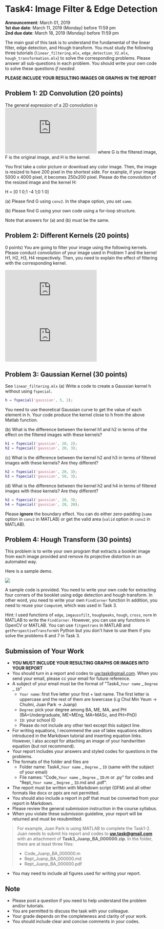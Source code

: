 # Task4: Image Filter & Edge Detection

**Announcement**: March 01, 2019  
**1st due date**: March 11, 2019 (Monday) before 11:59 pm  
**2nd due date**: March 18, 2019 (Monday) before 11:59 pm  

The main goal of this task is to understand the fundamental of the linear filter, edge detection, and Hough transform. You must study the following three tutorials (`linear_filtering.mlx`, `edge_detection_V2.mlx`, `hough_transformation.mlx`) to solve the corresponding problems. Please answer all sub-questions in each problem. You should write your own code to solve these questions *if needed*. 

**PLEASE INCLUDE YOUR RESULTING IMAGES OR GRAPHS IN THE REPORT**

## Problem 1: 2D Convolution (20 points)

The general expression of a 2D convolution is 
![](https://latex.codecogs.com/gif.latex?G%5Bi%2Cj%5D%3D%5Csum_%7Bu%3D-k%7D%5E%7Bk%7D%20%5Csum_%7Bv%3D-k%7D%5E%7Bk%7D%20H%5Bu%2Cv%5D%20F%5Bi-u%2C%20j-v%5D)
where G is the filtered image, F is the original image, and H is the kernel.  

You first take a color picture or download any color image. Then, the image is resized to have 200 pixel in the shortest side. For example, if your image 5000 x 4000 pixel, it becomes 250x200 pixel. Please do the convolution of the resized image and the kernel H:

H = [0 1 0;1 -4 1;0 1 0]

(a) Please find G using `conv2`. In the shape option, you set `same`. 

(b) Please find G using your own code using a for-loop structure.

Note that answers for (a) and (b) must be the same. 


## Problem 2: Different Kernels (20 points)
0 points)
You are going to filter your image using the following kernels. Please conduct convolution of your image used in Problem 1 and the kernel H1, H2, H3, H4 respectively. Then, you need to explain the effect of filtering with the corresponding kernel. 

![](https://latex.codecogs.com/gif.latex?H_1%20%3D%20%5Cfrac%7B1%7D%7B9%7D%5Cbegin%7Bbmatrix%7D%201%20%26%201%20%26%201%5C%5C%201%20%26%201%20%26%201%5C%5C%201%20%26%201%20%26%201%20%5Cend%7Bbmatrix%7D%2C%5C%2C%5C%2C%20H_2%20%3D%20%5Cbegin%7Bbmatrix%7D%200%20%26%201%20%26%200%5C%5C%201%20%26%20-4%20%26%201%5C%5C%200%20%26%201%20%26%200%20%5Cend%7Bbmatrix%7D%20%2C%20%5C%2C%5C%2C%20H_3%20%3D%20%5Cbegin%7Bbmatrix%7D%20-0.55%20%26%20-0.55%20%26%20-0.55%5C%5C%20-0.55%20%26%205.40%20%26%20-0.55%5C%5C%20-0.55%20%26%20-0.55%20%26%20-0.55%20%5Cend%7Bbmatrix%7D%20%2C)
</br>
![](https://latex.codecogs.com/gif.latex?H_4%20%3D%20%5Cbegin%7Bbmatrix%7D%200.0030%20%26%200.0133%20%26%200.0219%20%26%200.0133%20%26%200.0030%20%5C%5C%200.0133%20%26%200.0596%20%26%200.0983%20%26%200.0596%20%26%200.0133%20%5C%5C%200.0219%20%26%200.0983%20%26%200.1621%20%26%200.0983%20%26%200.0219%20%5C%5C%200.0133%20%26%200.0596%20%26%200.0983%20%26%200.0596%20%26%200.0133%20%5C%5C%200.0030%20%26%200.0133%20%26%200.0219%20%26%200.0133%20%26%200.0030%20%5Cend%7Bbmatrix%7D)

## Problem 3: Gaussian Kernel (30 points)
See `linear_filtering.mlx`
(a) Write a code to create a Gaussian kernel h without using `fspecial`. 

```matlab
h = fspecial('gaussian', 5, 2);
```
You need to use theoretical Gaussian curve to get the value of each element in h. Your code produce the kernel close to h from the above Matlab function. 

(b) What is the difference between the kernel h1 and h2 in terms of the effect on the filtered images with these kernels?  

```matlab    
h1 = fspecial('gaussian', 20, 2);
h2 = fspecial('gaussian', 20, 3);
```

(c) What is the difference between the kernel h2 and h3 in terms of filtered images with these kernels? Are they different? 

```matlab   
h2 = fspecial('gaussian', 20, 3);
h3 = fspecial('gaussian', 50, 3);
```

(d) What is the difference between the kernel h2 and h4 in terms of filtered images with these kernels? Are they different? 

```matlab   
h2 = fspecial('gaussian', 20, 3);
h4 = fspecial('gaussian', 20, 20);
```

Please **ignore** the boundary effect. You can do either zero-padding (`same` option in `conv2` in MATLAB) or get the valid area (`valid` option in `conv2` in MATLAB).  

## Problem 4: Hough Transform (30 points)
This problem is to write your own program that extracts a booklet image from each image provided and remove its projective distortion in an automated way.  

Here is a sample demo.  

[![](http://img.youtube.com/vi/wi4LXCr3xfs/0.jpg)](https://youtu.be/wi4LXCr3xfs)

A sample code is provided. You need to write your own code for extracting four corners of the booklet using edge detection and hough transform. In other word, you need to write your own `FindCorner` function In addition, you need to reuse your `ComputeH`, which was used in Task 3.  

Hint: I used functions of `edge`, `imgaussfilt`, `houghpeaks`, `hough`, `cross`, `norm` in MATLAB to write the `FindCorner`.  However, you can use any functions in OpenCV or MATLAB.  You can use `fitgeotrans` in MATLAB and `getPerspectiveTransform`in Python but you don't have to use them if you solve the problems 6 and 7 in Task 3. 

## Submission of Your Work
* **YOU MUST INCLUDE YOUR RESULTING GRAPHS OR IMAGES INTO YOUR REPORT**
* You should turn in a report and codes to uw.task@gmail.com. When you send your email, please cc your email for future reference.  
* A subject of your email must be the format of "Task4_`Your name` _ `Degree` _ `ID`"
	* `Your name`: first five letter your first + last name. The first letter is uppercase and the rest of them are lowercase (i.g Chul Min Yeum -> Chulmi, Juan Park -> Juanp)   
	* `Degree`: pick your degree among BA, ME, MA, and PH (BA=Undergraduate, ME=MEng, MA=MASc, and PH=PhD)  
	* `ID`: your school ID
	* Please do not include any other text except this subject line.    
* For writing equations, I recommend the use of latex equations editors introduced in the Markdown tutorial and inserting equation links. However, I also accept for attaching an image of your handwritten equation (but not recommend). 
* Your report includes your answers and styled codes for questions in the problems.
* The formats of the folder and files are 
	* Folder name: Task4_`Your name` _ `Degree` _ `ID` (same with the subject of your email)  
	* File names: "Code_`Your name` _ `Degree` _ `ID`.m or .py" for codes and "Rept_`Your name` _ `Degree` _ `ID`.md and .pdf".   
* The report must be written with Markdown script (GFM) and all other formats like docx or pptx are not permitted. 
* You should also include a report in pdf that must be converted from your report in Markdown.
* Please review the general submission instruction in the course syllabus. 
* When you violate these submission guideline, your report will be returned and must be resubmitted. 
> For example, Juan Park is using MATLAB to complete the Task1-2. Juan needs to submit his report and codes to **uw.task@gmail.com** with an attachment of **Task3_Juanp_BA_000000.zip**. In the folder, there are at least three files: 
> * Code_Juanp_BA_000000.m
> * Rept_Juanp_BA_000000.md
> * Rept_Juanp_BA_000000.pdf
* You may need to include all figures used for writing your report. 

## Note
* Please post a question if you need to help understand the problem and/or tutorials. 
* You are permitted to discuss the task with your colleague.   
* Your grade depends on the completeness and clarity of your work.  
* You should include clear and concise comments in your codes.  